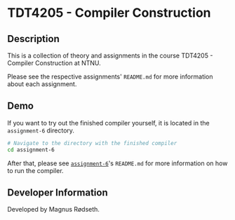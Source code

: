 # TDT4205 - Compiler Construction

## Description

This is a collection of theory and assignments in the course TDT4205 - Compiler Construction at NTNU.

Please see the respective assignments' `README.md` for more information about each assignment.

## Demo

If you want to try out the finished compiler yourself, it is located in the `assignment-6` directory.

```sh
# Navigate to the directory with the finished compiler
cd assignment-6
```

After that, please see [`assignment-6`](./assignment-6/)'s `README.md` for more information on how to run the compiler.

## Developer Information

Developed by Magnus Rødseth.
